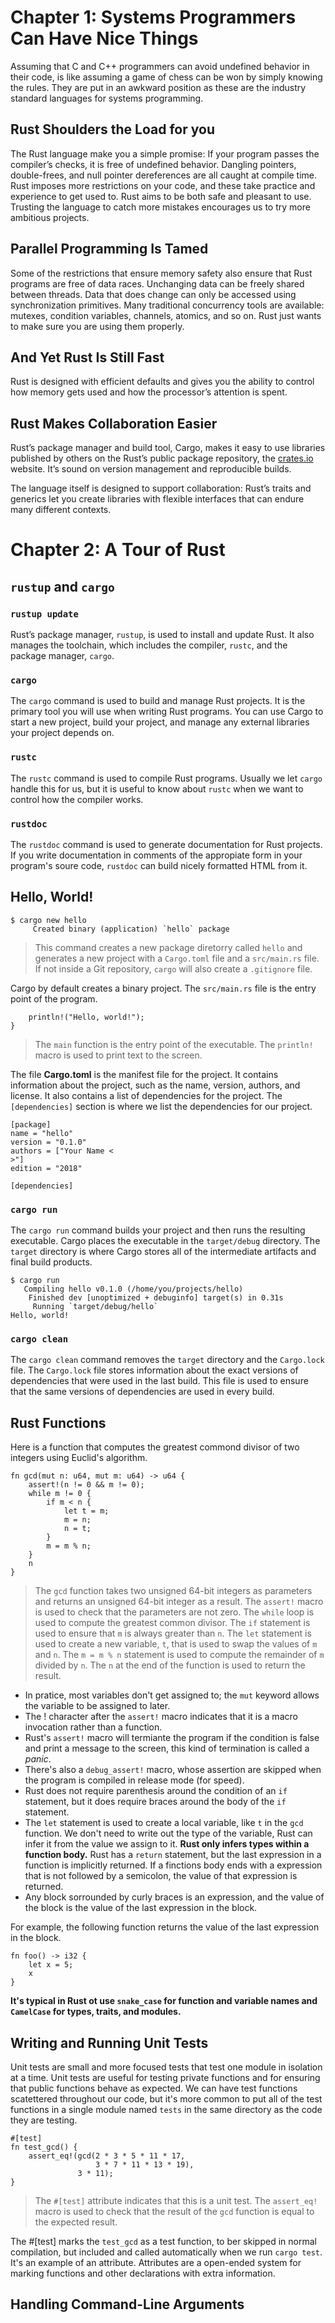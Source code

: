 # Chapter 1: Systems Programmers Can Have Nice Things

Assuming that C and C++ programmers can avoid undefined behavior in their code, is like assuming a game of chess can be won by simply knowing the rules. They are put in an awkward position as these are the industry standard languages for systems programming.

## Rust Shoulders the Load for you

The Rust language make you a simple promise: If your program passes the compiler’s checks, it is free of undefined behavior. Dangling pointers, double-frees, and null pointer dereferences are all caught at compile time. Rust imposes more restrictions on your code, and these take practice and experience to get used to. Rust aims to be both safe and pleasant to use. Trusting the language to catch more mistakes encourages us to try more ambitious projects.

## Parallel Programming Is Tamed

Some of the restrictions that ensure memory safety also ensure that Rust programs are free of data races. Unchanging data can be freely shared between threads. Data that does change can only be accessed using synchronization primitives. Many traditional concurrency tools are available: mutexes, condition variables, channels, atomics, and so on. Rust just wants to make sure you are using them properly.

## And Yet Rust Is Still Fast

Rust is designed with efficient defaults and gives you the ability to control how memory gets used and how the processor’s attention is spent.

## Rust Makes Collaboration Easier

Rust’s package manager and build tool, Cargo, makes it easy to use libraries published by others on the Rust’s public package repository, the [crates.io](http://crates.io) website. It’s sound on version management and reproducible builds.

The language itself is designed to support collaboration: Rust’s traits and generics let you create libraries with flexible interfaces that can endure many different contexts.

# Chapter 2: A Tour of Rust

## `rustup` and `cargo`

### `rustup update`

Rust’s package manager, `rustup`, is used to install and update Rust. It also manages the toolchain, which includes the compiler, `rustc`, and the package manager, `cargo`.

### `cargo`

The `cargo` command is used to build and manage Rust projects. It is the primary tool you will use when writing Rust programs. You can use Cargo to start a new project, build your project, and manage any external libraries your project depends on.

### `rustc`

The `rustc` command is used to compile Rust programs. Usually we let `cargo` handle this for us, but it is useful to know about `rustc` when we want to control how the compiler works.

### `rustdoc`

The `rustdoc` command is used to generate documentation for Rust projects. If you write documentation in comments of the appropiate form in your program's soure code, `rustdoc` can build nicely formatted HTML from it.

## Hello, World!

```
$ cargo new hello
     Created binary (application) `hello` package
```

> This command creates a new package diretorry called `hello` and generates a new project with a `Cargo.toml` file and a `src/main.rs` file.  If not inside a Git repository, `cargo` will also create a `.gitignore` file.


Cargo by default creates a binary project.  The `src/main.rs` file is the entry point of the program.

```fn main() {
    println!("Hello, world!");
}
```
> The `main` function is the entry point of the executable.  The `println!` macro is used to print text to the screen.

The file **Cargo.toml** is the manifest file for the project.  It contains information about the project, such as the name, version, authors, and license.  It also contains a list of dependencies for the project. The `[dependencies]` section is where we list the dependencies for our project.

```
[package]
name = "hello"
version = "0.1.0"
authors = ["Your Name <
>"]
edition = "2018"

[dependencies]
```

### `cargo run`

The `cargo run` command builds your project and then runs the resulting executable.  Cargo places the executable in the `target/debug` directory.  The `target` directory is where Cargo stores all of the intermediate artifacts and final build products.

```
$ cargo run
   Compiling hello v0.1.0 (/home/you/projects/hello)
    Finished dev [unoptimized + debuginfo] target(s) in 0.31s
     Running `target/debug/hello`
Hello, world!
```
### `cargo clean`

The `cargo clean` command removes the `target` directory and the `Cargo.lock` file.  The `Cargo.lock` file stores information about the exact versions of dependencies that were used in the last build.  This file is used to ensure that the same versions of dependencies are used in every build.

## Rust Functions

Here is a function that computes the greatest commond divisor of two integers using Euclid's algorithm.

```
fn gcd(mut n: u64, mut m: u64) -> u64 {
    assert!(n != 0 && m != 0);
    while m != 0 {
        if m < n {
            let t = m;
            m = n;
            n = t;
        }
        m = m % n;
    }
    n
}
```
> The `gcd` function takes two unsigned 64-bit integers as parameters and returns an unsigned 64-bit integer as a result.  The `assert!` macro is used to check that the parameters are not zero.  The `while` loop is used to compute the greatest common divisor.  The `if` statement is used to ensure that `m` is always greater than `n`.  The `let` statement is used to create a new variable, `t`, that is used to swap the values of `m` and `n`.  The `m = m % n` statement is used to compute the remainder of `m` divided by `n`.  The `n` at the end of the function is used to return the result.

- In pratice, most variables don't get assigned to; the `mut` keyword allows the variable to be assigned to later.
- The ! character after the `assert!` macro indicates that it is a macro invocation rather than a function.
- Rust's `assert!` macro will termiante the program if the condition is false and print a message to the screen, this kind of termination is called a *panic*.
- There's also a `debug_assert!` macro, whose assertion are skipped when the program is compiled in release mode (for speed).
- Rust does not require parenthesis around the condition of an `if` statement, but it does require braces around the body of the `if` statement.
- The `let` statement is used to create a local variable, like `t` in the `gcd` function.  We don't need to write out the type of the variable, Rust can infer it from the value we assign to it.  **Rust only infers types within a function body.**
Rust has a `return` statement, but the last expression in a function is implicitly returned.  If a finctions body ends with a expression that is not followed by a semicolon, the value of that expression is returned.
- Any block sorrounded by curly braces is an expression, and the value of the block is the value of the last expression in the block.

For example, the following function returns the value of the last expression in the block.

```
fn foo() -> i32 {
    let x = 5;
    x
}
```

**It's typical in Rust ot use `snake_case` for function and variable names and `CamelCase` for types, traits, and modules.**

## Writing and Running Unit Tests

Unit tests are small and more focused tests that test one module in isolation at a time.  Unit tests are useful for testing private functions and for ensuring that public functions behave as expected.  We can have test functions scatettered throughout our code, but it's more common to put all of the test functions in a single module named `tests` in the same directory as the code they are testing.

```
#[test]
fn test_gcd() {
    assert_eq!(gcd(2 * 3 * 5 * 11 * 17,
                   3 * 7 * 11 * 13 * 19),
               3 * 11);
}
```

> The `#[test]` attribute indicates that this is a unit test.  The `assert_eq!` macro is used to check that the result of the `gcd` function is equal to the expected result.

The #[test] marks the `test_gcd` as a test function, to ber skipped in normal compilation, but included and called automatically when we run `cargo test`.  It's an example of an attribute.  Attributes are a open-ended system for marking functions and other declarations with extra information.

## Handling Command-Line Arguments

